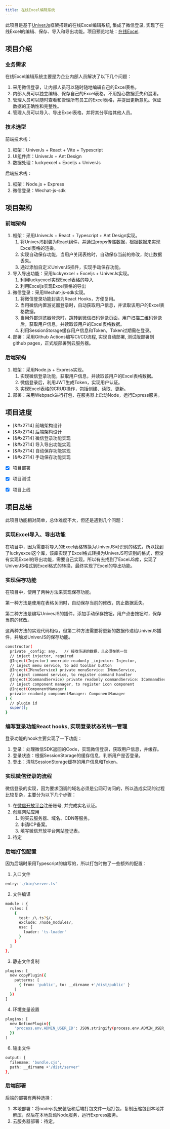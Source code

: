 ```yaml
---
title: 在线Excel编辑系统
---
```

 此项目是基于[UniverJs](https://github.com/dream-num/univer/)框架搭建的在线Excel编辑系统, 集成了微信登录, 实现了在线Excel的编辑、保存、导入和导出功能。项目预览地址：[在线Excel](https://www.hlchangrun.top/).

## 项目介绍

### 业务需求

在线Excel编辑系统主要是为企业内部人员解决了以下几个问题：

1. 采用微信登录，让内部人员可以随时随地编辑自己的Excel表格。
2. 内部人员可以独立编辑、保存自己的Excel表格，不用担心数据丢失和混淆。
3. 管理人员可以随时查看和管理所有员工的Excel表格，并提出更新意见。保证数据的正确性和完整性。
4. 管理人员可以导入、导出Excel表格，并将其分享给其他人员。

### 技术选型

前端技术栈：

1. 框架：UniverJs + React + Vite + Typescript
2. UI组件库：UniverJs + Ant Design
3. 数据处理：luckyexcel + Exceljs + UniverJs

后端技术栈：

1. 框架：Node.js + Express
2. 微信登录：Wechat-js-sdk

## 项目架构

### 前端架构

1. 框架：采用UniverJs + React + Typescript + Ant Design实现。
   1. 将UniverJS封装为React组件，并通过props传递数据，根据数据来实现Excel表格的渲染。
   2. 实现自动保存功能，当用户关闭表格时，自动保存当前的修改，防止数据丢失。
   3. 通过添加自定义UniverJS插件，实现手动保存功能。
2. 导入导出功能：采用luckyexcel + Exceljs + UniverJs实现。
   1. 利用luckyexcel实现Excel表格的导入
   2. 利用Exceljs实现Excel表格的导出
3. 微信登录：采用Wechat-js-sdk实现。
   1. 将微信登录功能封装为React Hooks，方便复用。
   2. 当用微信内置游览器登录时，自动获取用户信息，并读取该用户的Excel表格数据。
   3. 当用外部浏览器登录时，跳转到微信扫码登录页面，用户扫描二维码登录后，获取用户信息，并读取该用户的Excel表格数据。
   4. 利用SessionStorage缓存用户信息和Token，Token过期需在登录。
4. 部署：采用Github Actions编写CI/CD流程, 实现自动部署, 测试版部署到github pages，正式版部署到云服务器。

### 后端架构

1. 框架：采用Node.js + Express实现。
   1. 实现微信登录功能，获取用户信息，并读取该用户的Excel表格数据。
   2. 微信登录后，利用JWT生成Token，实现用户认证。
   3. 实现Excel表格的CRUD操作，包括创建、读取、更新。
3. 部署：采用Webpack进行打包，在服务器上启动Node，运行Express服务。

## 项目进度

- [&#x2714] 前端架构设计
- [&#x2714] 后端架构设计
- [&#x2714] 微信登录功能实现
- [&#x2714] 导入导出功能实现
- [&#x2714] 自动保存功能实现
- [&#x2714] 手动保存功能实现
- [x] 项目部署
- [x] 项目测试
- [x] 项目上线
  

## 项目总结

此项目功能相对简单，总体难度不大，但还是遇到几个问题：

### 实现Excel导入、导出功能

在项目中，因为需要将导入的Excel表格转换为UniverJS可识别的格式，所以找到了luckyexcel这个库，该库实现了Excel格式转换为UniverJS可识别的格式，但没有实现Excel的导出功能，需要自己实现。所以有去找到了ExcelJS库，实现了UniverJS格式到Excel格式的转换，最终实现了Excel的导出功能。

### 实现保存功能

在项目中，使用了两种方法来实现保存功能。

第一种方法是使用在表格关闭时，自动保存当前的修改，防止数据丢失。

第二种方法是编写UniverJS的插件，添加手动保存按钮，用户点击按钮时，保存当前的修改。

这两种方法的实现代码相似，但第二种方法需要将更新的数据传递给UniverJS插件，并触发UniverJS的保存功能。

~~~bash
constructor(
  private _config: any,   // 接收传递的数据，且必须在第一位
  // inject injector, required
  @Inject(Injector) override readonly _injector: Injector,
  // inject menu service, to add toolbar button
  @Inject(IMenuService) private menuService: IMenuService,
  // inject command service, to register command handler
  @Inject(ICommandService) private readonly commandService: ICommandService,
  // inject component manager, to register icon component
  @Inject(ComponentManager)
  private readonly componentManager: ComponentManager
) {
  // plugin id
  super();
}
~~~

### 编写登录功能React hooks, 实现登录状态的统一管理

登录功能的hook主要实现了一下功能：

1. 登录：处理微信SDK返回的Code，实现微信登录，获取用户信息，并缓存。
2. 登录状态：根据SessionStorage的缓存信息，判断用户是否登录。
3. 登出：清除SessionStorage缓存的用户信息和Token。

### 实现微信登录的流程

微信登录的实现，因为要求回调的域名必须是公网可访问的，所以造成实现的过程比较复杂，主要分为以下几个步骤：

1. 在[微信开放平台](https://open.weixin.qq.com/)注册账号, 并完成实名认证。
2. 创建网站应用
   1. 购买云服务器、域名、CDN等服务。
   2. 申请ICP备案。
   3. 填写微信开放平台网站登记表。
3. 待定

### 后端打包配置

因为后端时采用Typescript的编写的，所以打包时做了一些额外的配置：
1. 入口文件
  ~~~bash
  entry:'./bin/server.ts'
  ~~~
2. 文件编译
  ~~~bash
  module : {
    rules: [
      {
        test: /\.ts?$/,
        exclude: /node_modules/,
        use: {
          loader: 'ts-loader'
        }
      }
    ]
  },
  ~~~
3. 静态文件复制
  ~~~bash
  plugins: [
    new copyPlugin({
      patterns: [
        { from: 'public', to: __dirname +'/dist/public' }
      ]
    })
  ]
  ~~~
4. 环境变量设置
  ~~~bash
  plugins: [
    new DefinePlugin({
      'process.env.ADMIN_USER_ID': JSON.stringify(process.env.ADMIN_USER_ID)
    })
  ]
  ~~~
6. 输出文件
  ~~~bash
  output: {
    filename: 'bundle.cjs',
    path: __dirname +'/dist/server'
  },
  ~~~

### 后端部署

后端的部署有两种选择：

1. 本地部署：将nodejs免安装版和后端打包文件一起打包，复制压缩包到本地并解压，然后在本地启动Node服务，运行Express服务。
2. 云服务器部署：待定。
